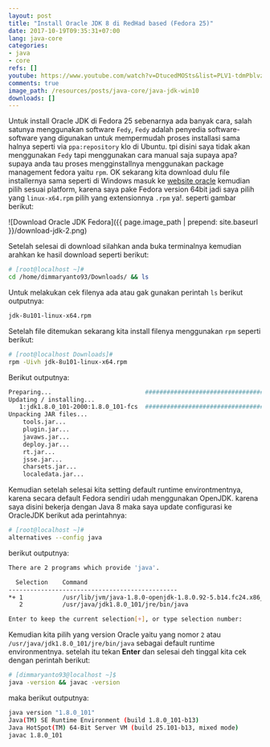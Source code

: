 ```yaml
---
layout: post
title: "Install Oracle JDK 8 di RedHad based (Fedora 25)"
date: 2017-10-19T09:35:31+07:00
lang: java-core
categories:
- java
- core
refs: []
youtube: https://www.youtube.com/watch?v=DtucedMOSts&list=PLV1-tdmPblvz0NCFYgVQaQEOTWJCjjucO&index=5
comments: true
image_path: /resources/posts/java-core/java-jdk-win10
downloads: []
---
```


Untuk install Oracle JDK di Fedora 25 sebenarnya ada banyak cara, salah satunya menggunakan software `Fedy`, `Fedy` adalah penyedia software-software yang digunakan untuk mempermudah proses installasi sama halnya seperti via `ppa:repository` klo di Ubuntu. tpi disini saya tidak akan menggunakan `Fedy` tapi menggunakan cara manual saja supaya apa? supaya anda tau proses mengginstallnya menggunakan package management fedora yaitu `rpm`. OK sekarang kita download dulu file installernya sama seperti di Windows masuk ke [website oracle](http://www.oracle.com/technetwork/java/javase/downloads/index.html) kemudian pilih sesuai platform, karena saya pake Fedora version 64bit jadi saya pilih yang ```linux-x64.rpm``` pilih yang extensionnya `.rpm` ya!. seperti gambar berikut:

![Download Oracle JDK Fedora]({{ page.image_path | prepend: site.baseurl }}/download-jdk-2.png)

Setelah selesai di download silahkan anda buka terminalnya kemudian arahkan ke hasil download seperti berikut:

```sh
# [root@localhost ~]#
cd /home/dimmaryanto93/Downloads/ && ls
```

Untuk melakukan cek filenya ada atau gak gunakan perintah ```ls``` berikut outputnya:

```sh
jdk-8u101-linux-x64.rpm
```

Setelah file ditemukan sekarang kita install filenya menggunakan ```rpm``` seperti berikut:

```sh
# [root@localhost Downloads]#
rpm -Uivh jdk-8u101-linux-x64.rpm
```

Berikut outputnya:

```sh
Preparing...                          ################################# [100%]
Updating / installing...
   1:jdk1.8.0_101-2000:1.8.0_101-fcs  ################################# [100%]
Unpacking JAR files...
	tools.jar...
	plugin.jar...
	javaws.jar...
	deploy.jar...
	rt.jar...
	jsse.jar...
	charsets.jar...
	localedata.jar...
```

Kemudian setelah selesai kita setting default runtime environtmentnya, karena secara default Fedora sendiri udah menggunakan OpenJDK. karena saya disini bekerja dengan Java 8 maka saya update configurasi ke OracleJDK berikut ada perintahnya:


```sh
# [root@localhost ~]#
alternatives --config java
```

berikut outputnya:

```sh
There are 2 programs which provide 'java'.

  Selection    Command
-----------------------------------------------
*+ 1           /usr/lib/jvm/java-1.8.0-openjdk-1.8.0.92-5.b14.fc24.x86_64/jre/bin/java
   2           /usr/java/jdk1.8.0_101/jre/bin/java

Enter to keep the current selection[+], or type selection number:
```

Kemudian kita pilih yang version Oracle yaitu yang nomor ```2``` atau ```/usr/java/jdk1.8.0_101/jre/bin/java``` sebagai default runtime environmentnya. setelah itu tekan **Enter** dan selesai deh tinggal kita cek dengan perintah berikut:


```sh
# [dimmaryanto93@localhost ~]$
java -version && javac -version
```

maka berikut outputnya:

```sh
java version "1.8.0_101"
Java(TM) SE Runtime Environment (build 1.8.0_101-b13)
Java HotSpot(TM) 64-Bit Server VM (build 25.101-b13, mixed mode)
javac 1.8.0_101
```